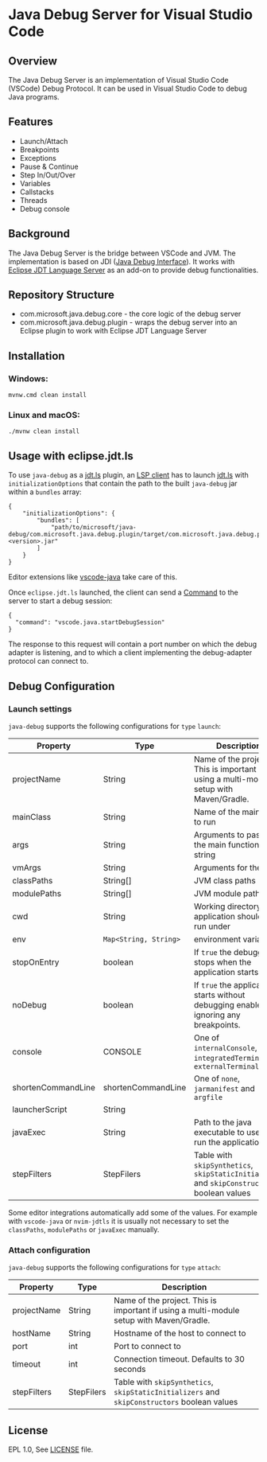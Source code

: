 # Java Debug Server for Visual Studio Code

## Overview

The Java Debug Server is an implementation of Visual Studio Code (VSCode) Debug Protocol. It can be used in Visual Studio Code to debug Java programs.

## Features
- Launch/Attach
- Breakpoints
- Exceptions
- Pause & Continue
- Step In/Out/Over
- Variables
- Callstacks
- Threads
- Debug console

## Background

The Java Debug Server is the bridge between VSCode and JVM. The implementation is based on JDI ([Java Debug Interface](https://docs.oracle.com/javase/7/docs/jdk/api/jpda/jdi/)). It works with [Eclipse JDT Language Server](https://github.com/vscjavaci/eclipse.jdt.ls) as an add-on to provide debug functionalities.

## Repository Structure

- com.microsoft.java.debug.core - the core logic of the debug server
- com.microsoft.java.debug.plugin - wraps the debug server into an Eclipse plugin to work with Eclipse JDT Language Server

## Installation

### Windows:
```
mvnw.cmd clean install
```
### Linux and macOS:
```
./mvnw clean install
```


## Usage with eclipse.jdt.ls

To use `java-debug` as a [jdt.ls](https://github.com/eclipse/eclipse.jdt.ls) plugin, an [LSP client](https://langserver.org/) has to launch [jdt.ls](https://github.com/eclipse/eclipse.jdt.ls) with `initializationOptions` that contain the path to the built `java-debug` jar within a `bundles` array:


```
{
    "initializationOptions": {
        "bundles": [
            "path/to/microsoft/java-debug/com.microsoft.java.debug.plugin/target/com.microsoft.java.debug.plugin-<version>.jar"
        ]
    }
}
```

Editor extensions like [vscode-java](https://github.com/redhat-developer/vscode-java) take care of this.


Once `eclipse.jdt.ls` launched, the client can send a [Command](https://microsoft.github.io/language-server-protocol/specifications/specification-current/#command) to the server to start a debug session:

```
{
  "command": "vscode.java.startDebugSession"
}
```

The response to this request will contain a port number on which the debug adapter is listening, and to which a client implementing the debug-adapter protocol can connect to.


## Debug Configuration

### Launch settings

`java-debug` supports the following configurations for `type` `launch`:

| Property           | Type                  | Description
| ---                | ---                   | ---
| projectName        | String                | Name of the project. This is important if using a multi-module setup with Maven/Gradle.
| mainClass          | String                | Name of the main class to run
| args               | String                | Arguments to pass to the main function as string
| vmArgs             | String                | Arguments for the JVM
| classPaths         | String[]              | JVM class paths
| modulePaths        | String[]              | JVM module paths
| cwd                | String                | Working directory the application should be run under
| env                | `Map<String, String>` | environment variables
| stopOnEntry        | boolean               | If `true` the debugger stops when the application starts
| noDebug            | boolean               | If `true` the application starts without debugging enabled, ignoring any breakpoints.
| console            | CONSOLE               | One of `internalConsole`, `integratedTerminal` and `externalTerminal`
| shortenCommandLine | shortenCommandLine    | One of `none`, `jarmanifest` and `argfile`
| launcherScript     | String                |
| javaExec           | String                | Path to the java executable to use to run the application
| stepFilters        | StepFilers            | Table with `skipSynthetics`, `skipStaticInitializers` and `skipConstructors` boolean values

Some editor integrations automatically add some of the values. For example with `vscode-java` or `nvim-jdtls` it is usually not necessary to set the `classPaths`, `modulePaths` or `javaExec` manually.

### Attach configuration

`java-debug` supports the following configurations for `type` `attach`:

| Property    | Type       | Description
| ---         | ---        | ---
| projectName | String     | Name of the project. This is important if using a multi-module setup with Maven/Gradle.
| hostName    | String     | Hostname of the host to connect to
| port        | int        | Port to connect to
| timeout     | int        | Connection timeout. Defaults to 30 seconds
| stepFilters | StepFilers | Table with `skipSynthetics`, `skipStaticInitializers` and `skipConstructors` boolean values


License
-------
EPL 1.0, See [LICENSE](LICENSE.txt) file.
